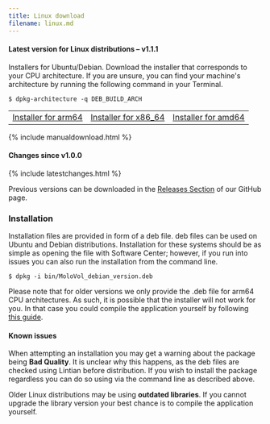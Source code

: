 ```yaml
---
title: Linux download
filename: linux.md
---
```


#### Latest version for Linux distributions – v1.1.1

Installers for Ubuntu/Debian. Download the installer that corresponds to your CPU architecture.
If you are unsure, you can find your machine's architecture by running the following command in your Terminal.

```
$ dpkg-architecture -q DEB_BUILD_ARCH
```

<table class="invisible">
<tr>
<td>
  <a class="button download"
    href="https://github.com/molovol/MoloVol/releases/download/v1.1.1/MoloVol_debian_arm64_v1.1.1.deb">
    Installer for arm64
  </a>
</td>
<td>
  <a class="button download"
    href="https://github.com/molovol/MoloVol/releases/download/v1.1.1/MoloVol_debian_amd64_v1.1.1.deb">
    Installer for x86_64
  </a>
</td>
<td>
  <a class="button download" 
    href="https://github.com/molovol/MoloVol/releases/download/v1.1.1/MoloVol_debian_amd64_v1.1.1.deb">
    Installer for amd64
  </a>
</td>
</tr>
</table>

{% include manualdownload.html %}

#### Changes since v1.0.0

{% include latestchanges.html %}

Previous versions can be downloaded in the [Releases Section](https://github.com/molovol/MoloVol/releases) 
of our GitHub page.

### Installation
Installation files are provided in form of a deb file. deb files can be used on Ubuntu and Debian distributions.
Installation for these systems should be as simple as opening the file with Software Center; however, if you run 
into issues you can also run the installation from the command line.
```
$ dpkg -i bin/MoloVol_debian_version.deb 
```

Please note that for older versions we only provide the .deb file for arm64 CPU architectures. As such, it 
is possible that the installer will not work for you. In that case you could compile the application yourself 
by following [this guide](https://github.com/molovol/MoloVol/wiki/Getting-started-on-Linux).

#### Known issues
When attempting an installation you may get a warning about the package being **Bad Quality**. It is unclear
why this happens, as the deb files are checked using Lintian before distribution. If you wish to install
the package regardless you can do so using via the command line as described above.

Older Linux distributions may be using **outdated libraries**. If you cannot upgrade the library version your best
chance is to compile the application yourself.

